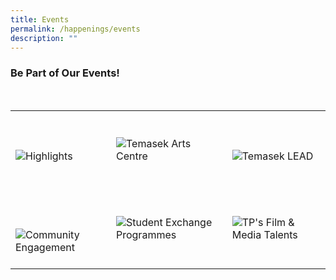 ```yaml
---
title: Events
permalink: /happenings/events
description: ""
---
```

### Be Part of Our Events!

<div>
    <table>
        <tr>
            <td style="max-width:33%; vertical-align:bottom; border:none"><br>
                <a href="/events/temasek-service-excellence-awards-2022/" style="text-decoration: none">
                    <image src="/images/Happenings/Highlights.png" style="display:block;margin-left:auto;margin-right:auto;" alt="Highlights">
                    </image>
                </a>
            </td>
            <td style="max-width:33%; vertical-align:bottom; border:none"><br>
                <a href="//events/temasek-arts-centre/about-tac/"     style="text-decoration: none">
                    <image src="/images/Happenings/Temasek Arts Centre.png" style="display:block;margin-left:auto;margin-right:auto;" alt="Temasek Arts Centre">
                    </image>
                </a>
            </td>
            <td style="max-width:33%; vertical-align:bottom; border:none"><br>
                <a href="/events/temasek-lead/about-lead/"     style="text-decoration: none">
                    <image src="/images/Happenings/Temasek LEAD.png" style="display:block;margin-left:auto;margin-right:auto;" alt="Temasek LEAD">
                    </image>
                </a>
            </td>
        </tr>
        <tr>
            <td style="max-width:33%; vertical-align:bottom; border:none"><br>
							 <a href="/events/community-engagement/campus-care-network/"     style="text-decoration: none">
                    <image src="/images/Happenings/Community Engagement.png" style="display:block;margin-left:auto;margin-right:auto;" alt="Community Engagement">
            </td>
            <td style="max-width:33%; vertical-align:bottom; border:none"><br>
                <a href="/cca-and-student-groups/diploma-interest-groups/school-of-applied-science/"    style="text-decoration: none">
                    <image src="/images/Happenings/Student Exchange Programme.png" style="display:block;margin-left:auto;margin-right:auto;" alt="Student Exchange Programmes">
                    </image>
                </a>
            </td>
            <td style="max-width:33%; vertical-align:bottom; border:none"><br>
							 <a href="//events/tp-film-and-media-talents/"    style="text-decoration: none">
                    <image src="/images/Happenings/TP's Film & Media Talents.png" style="display:block;margin-left:auto;margin-right:auto;" alt="TP's Film & Media Talents">
                    </image>
                </a>
            </td>
        </tr>
    </table>
</div>